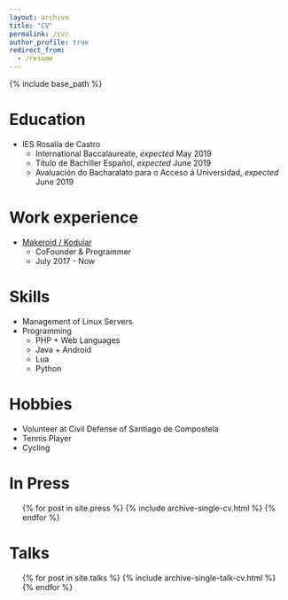 ```yaml
---
layout: archive
title: "CV"
permalink: /cv/
author_profile: true
redirect_from:
  - /resume
---
```


{% include base_path %}

Education
======
* IES Rosalía de Castro
  * International Baccalaureate, _expected_ May 2019
  * Título de Bachiller Español, _expected_ June 2019
  * Avaluación do Bacharalato para o Acceso á Universidad, _expected_ June 2019

Work experience
======
* [Makeroid / Kodular](https://www.kodular.io)
  * CoFounder & Programmer
  * July 2017 - Now
  
Skills
======
* Management of Linux Servers
* Programming
  * PHP + Web Languages
  * Java + Android
  * Lua
  * Python

Hobbies
======
* Volunteer at Civil Defense of Santiago de Compostela
* Tennis Player
* Cycling

In Press
======
  <ul>{% for post in site.press %}
    {% include archive-single-cv.html %}
  {% endfor %}</ul>
  
Talks
======
  <ul>{% for post in site.talks %}
    {% include archive-single-talk-cv.html %}
  {% endfor %}</ul>

